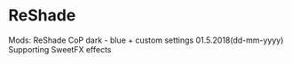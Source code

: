 # ReShade
Mods:
ReShade CoP dark - blue + custom settings
01.5.2018(dd-mm-yyyy)
Supporting SweetFX effects

